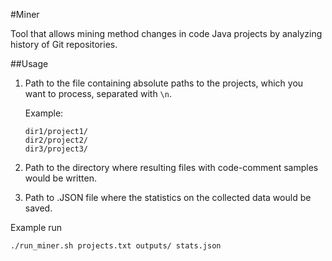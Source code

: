 #Miner

Tool that allows mining method changes in code Java projects by analyzing history of Git repositories.

##Usage
1. Path to the file containing absolute paths to the projects, which you want to process, separated with `\n`. 
     
     Example:
     ```
     dir1/project1/
     dir2/project2/
     dir3/project3/
     ```
2. Path to the directory where resulting files with code-comment samples would be written.
3. Path to .JSON file where the statistics on the collected data would be saved.

Example run
```shell
./run_miner.sh projects.txt outputs/ stats.json
```